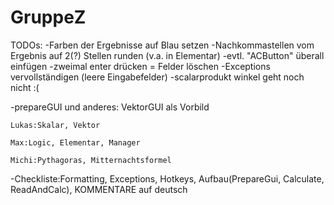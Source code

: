 # GruppeZ
TODOs:
-Farben der Ergebnisse auf Blau setzen 
-Nachkommastellen vom Ergebnis auf 2(?) Stellen runden (v.a. in Elementar)
-evtl. "ACButton" überall einfügen
-zweimal enter drücken = Felder löschen 
-Exceptions vervollständigen (leere Eingabefelder)
-scalarprodukt winkel geht noch nicht :(

-prepareGUI und anderes: 
VektorGUI als Vorbild

    Lukas:Skalar, Vektor

    Max:Logic, Elementar, Manager

    Michi:Pythagoras, Mitternachtsformel

-Checkliste:Formatting, Exceptions, Hotkeys, Aufbau(PrepareGui, Calculate, ReadAndCalc), KOMMENTARE auf deutsch
